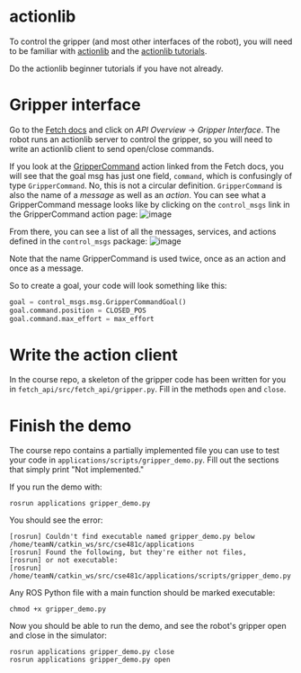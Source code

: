 # actionlib
To control the gripper (and most other interfaces of the robot), you will need to be familiar with [actionlib](http://wiki.ros.org/actionlib) and the [actionlib tutorials](http://wiki.ros.org/actionlib/Tutorials).

Do the actionlib beginner tutorials if you have not already.

# Gripper interface
Go to the [Fetch docs](http://docs.fetchrobotics.com/index.html) and click on *API Overview* -> *Gripper Interface*.
The robot runs an actionlib server to control the gripper, so you will need to write an actionlib client to send open/close commands.

If you look at the [GripperCommand](http://docs.ros.org/api/control_msgs/html/action/GripperCommand.html) action linked from the Fetch docs, you will see that the goal msg has just one field, `command`, which is confusingly of type `GripperCommand`.
No, this is not a circular definition.
`GripperCommand` is also the name of a *message* as well as an *action*.
You can see what a GripperCommand message looks like by clicking on the `control_msgs` link in the GripperCommand action page:
![image](https://cloud.githubusercontent.com/assets/1175286/24843019/7e718f40-1d53-11e7-9f9b-e48e1caefaa2.png)

From there, you can see a list of all the messages, services, and actions defined in the `control_msgs` package:
![image](https://cloud.githubusercontent.com/assets/1175286/24843039/9d00c5ca-1d53-11e7-965f-8af6df0e53ae.png)

Note that the name GripperCommand is used twice, once as an action and once as a message.

So to create a goal, your code will look something like this:
```py
goal = control_msgs.msg.GripperCommandGoal()
goal.command.position = CLOSED_POS
goal.command.max_effort = max_effort
```

# Write the action client
In the course repo, a skeleton of the gripper code has been written for you in `fetch_api/src/fetch_api/gripper.py`.
Fill in the methods `open` and `close`.

# Finish the demo
The course repo contains a partially implemented file you can use to test your code in `applications/scripts/gripper_demo.py`.
Fill out the sections that simply print "Not implemented."

If you run the demo with:
```
rosrun applications gripper_demo.py
```

You should see the error:
```
[rosrun] Couldn't find executable named gripper_demo.py below /home/teamN/catkin_ws/src/cse481c/applications
[rosrun] Found the following, but they're either not files,
[rosrun] or not executable:
[rosrun]   /home/teamN/catkin_ws/src/cse481c/applications/scripts/gripper_demo.py
```

Any ROS Python file with a main function should be marked executable:
```
chmod +x gripper_demo.py
```

Now you should be able to run the demo, and see the robot's gripper open and close in the simulator:
```
rosrun applications gripper_demo.py close
rosrun applications gripper_demo.py open
```